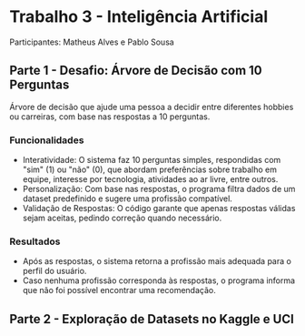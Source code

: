 # Trabalho 3 - Inteligência Artificial

Participantes: Matheus Alves e Pablo Sousa

## Parte 1 - Desafio: Árvore de Decisão com 10 Perguntas

Árvore de decisão que ajude uma pessoa a decidir entre diferentes hobbies ou carreiras, com base nas respostas a 10 perguntas.

### Funcionalidades

<ul>
  <li>Interatividade: O sistema faz 10 perguntas simples, respondidas com "sim" (1) ou "não" (0), que abordam preferências sobre trabalho em equipe, interesse por tecnologia, atividades ao ar livre, entre outros.</li>
  <li>Personalização: Com base nas respostas, o programa filtra dados de um dataset predefinido e sugere uma profissão compatível.</li>
  <li>Validação de Respostas: O código garante que apenas respostas válidas sejam aceitas, pedindo correção quando necessário.</li>
</ul>

### Resultados

<ul>
  <li>Após as respostas, o sistema retorna a profissão mais adequada para o perfil do usuário.
</li>
  <li>Caso nenhuma profissão corresponda às respostas, o programa informa que não foi possível encontrar uma recomendação.</li>
</ul>

## Parte 2 - Exploração de Datasets no Kaggle e UCI
